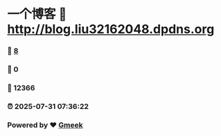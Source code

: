 # 一个博客 :link: http://blog.liu32162048.dpdns.org 
### :page_facing_up: [8](http://blog.liu32162048.dpdns.org/tag.html) 
### :speech_balloon: 0 
### :hibiscus: 12366 
### :alarm_clock: 2025-07-31 07:36:22 
### Powered by :heart: [Gmeek](https://github.com/Meekdai/Gmeek)
